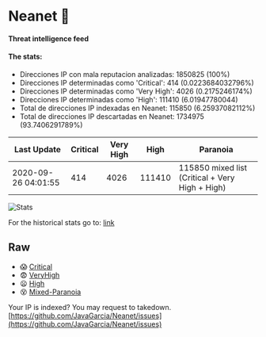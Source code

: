# Neanet :hocho:
#### Threat intelligence feed
#### The stats:

- Direcciones IP con mala reputacion analizadas: 1850825 (100%)
- Direcciones IP determinadas como 'Critical':  414 (0.0223684032796%)
- Direcciones IP determinadas como 'Very High':  4026 (0.2175246174%)
- Direcciones IP determinadas como 'High':  111410 (6.01947780044)
- Total de direcciones IP indexadas en Neanet:  115850 (6.25937082112%)
- Total de direcciones IP descartadas en Neanet:  1734975 (93.7406291789%)

| Last Update | Critical | Very High | High | Paranoia |
| --- | --- | --- | --- | --- |
| 2020-09-26 04:01:55 | 414 | 4026 | 111410 | 115850 mixed list (Critical + Very High + High)|

![Stats](https://docs.google.com/spreadsheets/d/e/2PACX-1vSnaNMIXVabIpDJjufMlzH7poXnshF3mgd8Is1g9ytUEzVsP5my4Trn8f-xkoLLQ38xpL3HtmUexLo6/pubchart?oid=501124687&format=image)

For the historical stats go to: [link](/stats.csv)
## Raw
- :scream: [Critical](https://raw.githubusercontent.com/JavaGarcia/Neanet/master/blacklists/neanet_critical.txt)
- :fearful: [VeryHigh](https://raw.githubusercontent.com/JavaGarcia/Neanet/master/blacklists/neanet_veryHigh.txtt)
- :frowning: [High](https://raw.githubusercontent.com/JavaGarcia/Neanet/master/blacklists/neanet_high.txt)
- :dizzy_face: [Mixed-Paranoia](https://raw.githubusercontent.com/JavaGarcia/Neanet/master/blacklists/neanet_all.txt)


Your IP is indexed? You may request to takedown. [https://github.com/JavaGarcia/Neanet/issues](https://github.com/JavaGarcia/Neanet/issues)




























































































































































































































































































































































































































































































































































































































































































































































































































































































































































































































































